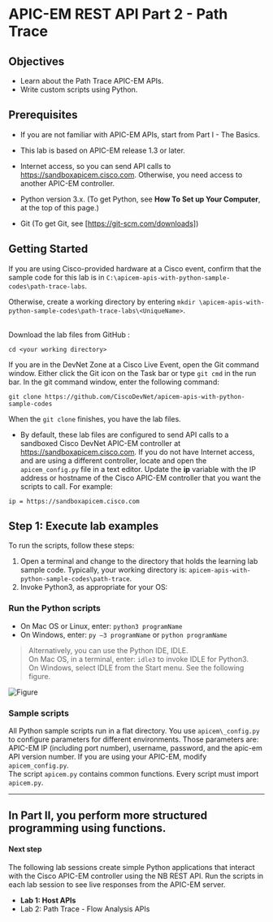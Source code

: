 # APIC-EM REST API Part 2 - Path Trace


## Objectives

* Learn about the Path Trace APIC-EM APIs.
* Write custom scripts using Python.

## Prerequisites
* If you are not familiar with APIC-EM APIs, start from Part I - The Basics.
* This lab is based on APIC-EM release 1.3 or later.
* Internet access, so you can send API calls to https://sandboxapicem.cisco.com. Otherwise, you need access to another APIC-EM controller.

* Python version 3.x. (To get Python, see **How To Set up Your Computer**, at the top of this page.)
* Git (To get Git, see [https://git-scm.com/downloads])


## Getting Started
If you are using Cisco-provided hardware at a Cisco event, confirm that the sample code for this lab is in `C:\apicem-apis-with-python-sample-codes\path-trace-labs`.

Otherwise, create a working directory by entering `mkdir \apicem-apis-with-python-sample-codes\path-trace-labs\<UniqueName>`.<br><br>

Download the lab files from GitHub :<br>

  ```
  cd <your working directory>
  ```


If you are in the DevNet Zone at a Cisco Live Event, open the Git command window. Either click the Git icon on the Task bar or type `git cmd` in the run bar.  In the git command window, enter the following command:

```
git clone https://github.com/CiscoDevNet/apicem-apis-with-python-sample-codes
```

When the `git clone` finishes, you have the lab files.

*  By default, these lab files are configured to send API calls to a sandboxed Cisco DevNet APIC-EM controller at  https://sandboxapicem.cisco.com. If you do not have Internet access, and are using a different controller, locate and open the `apicem_config.py` file in a text editor. Update the **ip** variable with the IP address or hostname of the Cisco APIC-EM controller that you want the scripts to call. For example:

 ```
 ip = https://sandboxapicem.cisco.com
 ```

## Step 1:  Execute lab examples

To run the scripts, follow these steps:

1. Open a terminal and change to the directory that holds the learning lab sample code.  Typically, your working directory is: `apicem-apis-with-python-sample-codes\path-trace`.
2. Invoke Python3, as appropriate for your OS:<br>

### Run the Python scripts

  * On Mac OS or Linux, enter: `python3 programName`
  * On Windows, enter: `py –3 programName` or `python programName`

>  Alternatively, you can use the Python IDE, IDLE.<br> On Mac OS, in a terminal, enter: `idle3` to invoke IDLE for Python3.<br>On Windows, select IDLE from the Start menu. See the following figure.</b><br></font>

![Figure](/posts/files/apic-em-path-trace/idle.jpg)



###  Sample scripts
All Python sample scripts run in a flat directory. You use `apicem\_config.py` to configure parameters for different environments. Those parameters are: APIC-EM IP (including port number), username, password, and the apic-em API version number. If you are using your APIC-EM, modify `apicem_config.py`. <br>
The script `apicem.py` contains common functions. Every script must import `apicem.py`.

---
In Part II, you perform more structured programming using functions.
---

#### Next step
The following lab sessions create simple Python applications that interact with the Cisco APIC-EM controller using the NB REST API. Run the scripts in each lab session to see live responses from the APIC-EM server.

* **Lab 1: Host APIs**
* Lab 2: Path Trace - Flow Analysis APIs
